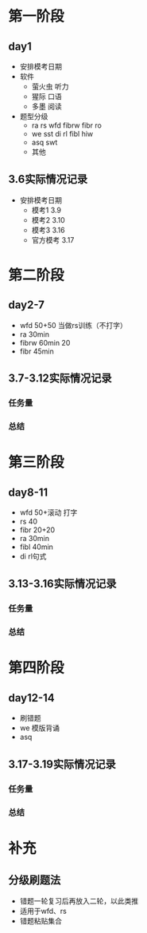 # 第一阶段
## day1
- 安排模考日期
- 软件
  - 萤火虫 听力
  - 猩际 口语
  - 多墨 阅读
- 题型分级
  - ra rs wfd fibrw fibr ro
  - we sst di rl fibl hiw
  - asq swt
  - 其他
## 3.6实际情况记录
- 安排模考日期
  - 模考1 3.9
  - 模考2 3.10
  - 模考3 3.16
  - 官方模考 3.17
# 第二阶段
## day2-7
- wfd 50+50 当做rs训练（不打字）
- ra 30min
- fibrw 60min 20
- fibr 45min
## 3.7-3.12实际情况记录
### 任务量
### 总结
# 第三阶段
## day8-11
- wfd 50+滚动 打字
- rs 40
- fibr 20+20
- ra 30min
- fibl 40min
- di rl句式
## 3.13-3.16实际情况记录
### 任务量
### 总结
# 第四阶段
## day12-14
- 刷错题
- we 模版背诵
- asq 
## 3.17-3.19实际情况记录
### 任务量
### 总结
# 补充
## 分级刷题法
- 错题一轮复习后再放入二轮，以此类推
- 适用于wfd、rs
- 错题粘贴集合